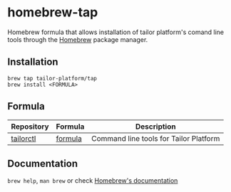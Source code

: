 # homebrew-tap

Homebrew formula that allows installation of tailor platform's comand line tools through the [Homebrew](https://brew.sh/) package manager.

## Installation

```
brew tap tailor-platform/tap
brew install <FORMULA>
```

## Formula
| Repository | Formula | Description |
| ---------- | ------- | ----------- |
| [tailorctl](https://github.com/tailor-platform/tailorctl) | [formula](Formula/tailorctl.rb) | Command line tools for Tailor Platform |

## Documentation
`brew help`, `man brew` or check [Homebrew's documentation](https://docs.brew.sh/)
